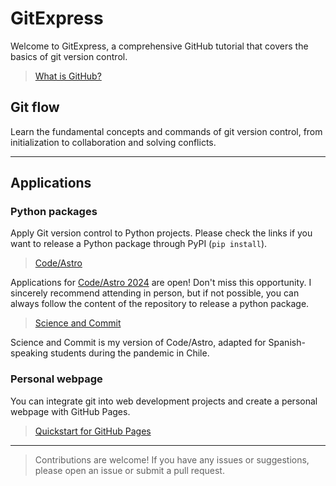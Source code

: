 # GitExpress

Welcome to GitExpress, a comprehensive GitHub tutorial that covers the basics of git version control.

> [What is GitHub?](https://www.youtube.com/watch?v=pBy1zgt0XPc)



## **Git flow**

Learn the fundamental concepts and commands of git version control, from initialization to collaboration and solving conflicts.


*** 

## Applications

### **Python packages**

Apply Git version control to Python projects. Please check the links if you want to release a Python package through PyPI (`pip install`). 

> [Code/Astro](https://github.com/semaphoreP/codeastro/tree/main)

Applications for [Code/Astro 2024](https://semaphorep.github.io/codeastro/) are open! Don't miss this opportunity. I sincerely recommend attending in person, but if not possible, you can always follow the content of the repository to release a python package.

> [Science and Commit](https://github.com/Science-and-Commit/Workshop_2022)

Science and Commit is my version of Code/Astro, adapted for Spanish-speaking students during the pandemic in Chile.


### **Personal webpage**

You can integrate git into web development projects and create a personal webpage with GitHub Pages.

> [Quickstart for GitHub Pages](https://docs.github.com/en/pages/quickstart)


*** 

> Contributions are welcome! If you have any issues or suggestions, please open an issue or submit a pull request.
